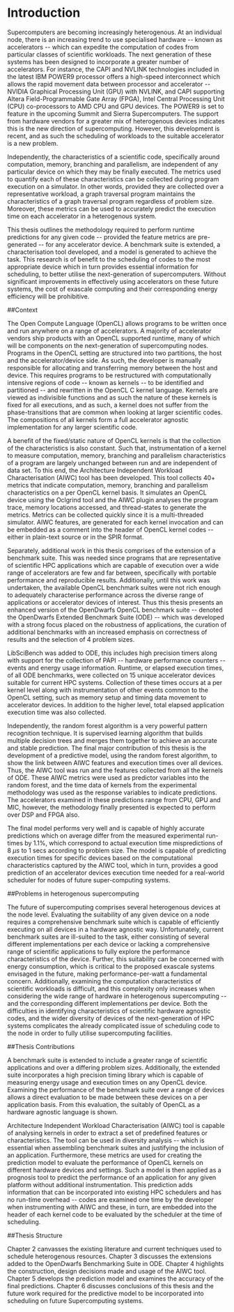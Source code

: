 # Introduction

<!-- 
For italic, add one * on either side of the text
For bold, add two * on either side of the text
For bold and italic, add _** on either side of the text
-->

<!-- Introduction to the Introduction -->


Supercomputers are becoming increasingly heterogenous.
At an individual node, there is an increasing trend to use specialised hardware -- known as accelerators -- which can expedite the computation of codes from particular classes of scientific workloads.
The next generation of these systems has been designed to incorporate a greater number of accelerators.
For instance, the CAPI and NVLINK technologies included in the latest IBM POWER9 processor offers a high-speed interconnect which allows the rapid movement data between processor and accelerator -- NVIDIA Graphical Processing Unit (GPU) with NVLINK, and CAPI supporting Altera Field-Programmable Gate Array (FPGA), Intel Central Processing Unit (CPU) co-processors to AMD CPU and GPU devices.
The POWER9 is set to feature in the upcoming Summit and Sierra Supercomputers.
The support from hardware vendors for a greater mix of heterogenous devices indicates this is the new direction of supercomputing.
However, this development is recent, and as such the scheduling of workloads to the suitable accelerator is a new problem.


Independently, the characteristics of a scientific code, specifically around computation, memory, branching and parallelism, are independent of any particular device on which they may be finally executed.
The metrics used to quantify each of these characteristics can be collected during program execution on a simulator.
In other words, provided they are collected over a representative workload, a graph traversal program maintains the characteristics of a graph traversal program regardless of problem size.
Moreover, these metrics can be used to accurately predict the execution time on each accelerator in a heterogenous system.


This thesis outlines the methodology required to perform runtime predictions for any given code -- provided the feature metrics are pre-generated -- for any accelerator device.
A benchmark suite is extended, a characterisation tool developed, and a model is generated to achieve the task.
This research is of benefit to the scheduling of codes to the most appropriate device which in turn provides essential information for scheduling, to better utilise the next-generation of supercomputers.
Without significant improvements in effectively using accelerators on these future systems, the cost of exascale computing and their corresponding energy efficiency will be prohibitive.


<!-- Context -- a brief on how the proposed solution works -->

##Context


The Open Compute Language (OpenCL) allows programs to be written once and run anywhere on a range of accelerators.
A majority of accelerator vendors ship products with an OpenCL supported runtime, many of which will be components on the next-generation of supercomputing nodes.
Programs in the OpenCL setting are structured into two partitions, the host and the accelerator/device side.
As such, the developer is manually responsible for allocating and transferring memory between the host and device.
This requires programs to be restructured with computationally intensive regions of code -- known as kernels -- to be identified and partitioned -- and rewritten in the OpenCL C kernel language.
Kernels are viewed as indivisible functions and as such the nature of these kernels is fixed for all executions, and as such, a kernel does not suffer from the phase-transitions that are common when looking at larger scientific codes.
The compositions of all kernels form a full accelerator agnostic implementation for any larger scientific code.


A benefit of the fixed/static nature of OpenCL kernels is that the collection of the characteristics is also constant.
Such that, instrumentation of a kernel to measure computation, memory, branching and parallelism characteristics of a program are largely unchanged between run and are independent of data set.
To this end, the Architecture Independent Workload Characterisation (AIWC) tool has been developed.
This tool collects 40+ metrics that indicate computation, memory, branching and parallelism characteristics on a per OpenCL kernel basis.
It simulates an OpenCL device using the Oclgrind tool and the AIWC plugin analyses the program trace, memory locations accessed, and thread-states to generate the metrics.
Metrics can be collected quickly since it is a multi-threaded simulator.
AIWC features, are generated for each kernel invocation and can be embedded as a comment into the header of OpenCL kernel codes -- either in plain-text source or in the SPIR format.


Separately, additional work in this thesis comprises of the extension of a benchmark suite.
This was needed since programs that are representative of scientific HPC applications which are capable of execution over a wide range of accelerators are few and far between, specifically with portable performance and reproducible results.
Additionally, until this work was undertaken, the available OpenCL benchmark suites were not rich enough to adequately characterise performance across the diverse range of applications or accelerator devices of interest.
Thus this thesis presents an enhanced version of the OpenDwarfs OpenCL benchmark suite -- denoted the OpenDwarfs Extended Benchmark Suite (ODE) -- which was developed with a strong focus placed on the robustness of applications, the curation of additional benchmarks with an increased emphasis on correctness of results and the selection of 4 problem sizes.


LibSciBench was added to ODE, this includes high precision timers along with support for the collection of PAPI -- hardware performance counters -- events and energy usage information.
Runtime, or elapsed execution times, of all ODE benchmarks, were collected on 15 unique accelerator devices suitable for current HPC systems.
Collection of these times occurs at a per kernel level along with instrumentation of other events common to the OpenCL setting, such as memory setup and timing data movement to accelerator devices.
In addition to the higher level, total elapsed application execution time was also collected.


Independently, the random forest algorithm is a very powerful pattern recognition technique.
It is supervised learning algorithm that builds multiple decision trees and merges them together to achieve an accurate and stable prediction.
The final major contribution of this thesis is the development of a predictive model, using the random forest algorithm, to show the link between AIWC features and execution times over all devices.
Thus, the AIWC tool was run and the features collected from all the kernels of ODE.
These AIWC metrics were used as predictor variables into the random forest, and the time data of kernels from the experimental methodology was used as the response variables to indicate predictions.
The accelerators examined in these predictions range from CPU, GPU and MIC, however, the methodology finally presented is expected to perform over DSP and FPGA also.


The final model performs very well and is capable of highly accurate predictions which on average differ from the measured experimental run-times by 1.1%, which correspond to actual execution time mispredictions of 8 $\mu s$ to 1 secs according to problem size.
The model is capable of predicting execution times for specific devices based on the computational characteristics captured by the AIWC tool, which in turn, provides a good prediction of an accelerator devices execution time needed for a real-world scheduler for nodes of future super-computing systems.

<!-- Restatement of the problem -->
##Problems in heterogenous supercomputing

The future of supercomputing comprises several heterogenous devices at the node level.
Evaluating the suitability of any given device on a node requires a comprehensive benchmark suite which is capable of efficiently executing on all devices in a hardware agnostic way.
Unfortunately, current benchmark suites are ill-suited to the task, either consisting of several different implementations per each device or lacking a comprehensive range of scientific applications to fully explore the performance characteristics of the device.
Further, this suitability can be concerned with energy consumption, which is critical to the proposed exascale systems envisaged in the future, making performance-per-watt a fundamental concern.
Additionally, examining the computation characteristics of scientific workloads is difficult, and this complexity only increases when considering the wide range of hardware in heterogenous supercomputing -- and the corresponding different implementations per device.
Both the difficulties in identifying characteristics of scientific hardware agnostic codes, and the wider diversity of devices of the next-generation of HPC systems complicates the already complicated issue of scheduling code to the node in order to fully utilise supercomputing facilities.


<!-- Restatement of the response -->
##Thesis Contributions

A benchmark suite is extended to include a greater range of scientific applications and over a differing problem sizes.
Additionally, the extended suite incorporates a high precision timing library which is capable of measuring energy usage and execution times on any OpenCL device.
Examining the performance of the benchmark suite over a range of devices allows a direct evaluation to be made between these devices on a per application basis.
From this evaluation, the suitably of OpenCL as a hardware agnostic language is shown.

Architecture Independent Workload Characterisation (AIWC) tool is capable of analysing kernels in order to extract a set of predefined features or characteristics.
The tool can be used in diversity analysis -- which is essential when assembling benchmark suites and justifying the inclusion of an application.
Furthermore, these metrics are used for creating the prediction model to evaluate the performance of OpenCL kernels on different hardware devices and settings.
Such a model is then applied as a prognosis tool to predict the performance of an application for any given platform without additional instrumentation.
This prediction adds information that can be incorporated into existing HPC schedulers and has no run-time overhead -- codes are examined one time by the developer when instrumenting with AIWC and these, in turn, are embedded into the header of each kernel code to be evaluated by the scheduler at the time of scheduling.


<!-- Roadmap -->

##Thesis Structure

Chapter 2 canvasses the existing literature and current techniques used to schedule heterogenous resources.
Chapter 3 discusses the extensions added to the OpenDwarfs Benchmarking Suite in ODE.
Chapter 4 highlights the construction, design decisions made and usage of the AIWC tool.
Chapter 5 develops the prediction model and examines the accuracy of the final predictions.
Chapter 6 discusses conclusions of this thesis and the future work required for the predictive model to be incorporated into scheduling on future Supercomputing systems.


